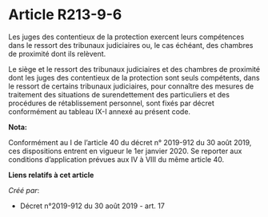 # Article R213-9-6

Les juges des contentieux de la protection exercent leurs compétences dans le ressort des tribunaux judiciaires ou, le cas
échéant, des chambres de proximité dont ils relèvent.

Le siège et le ressort des tribunaux judiciaires et des chambres de proximité dont les juges des contentieux de la protection
sont seuls compétents, dans le ressort de certains tribunaux judiciaires, pour connaître des mesures de traitement des
situations de surendettement des particuliers et des procédures de rétablissement personnel, sont fixés par décret
conformément au tableau IX-I annexé au présent code.

**Nota:**

Conformément au I de l’article 40 du décret n° 2019-912 du 30 août 2019, ces dispositions entrent en vigueur le 1er janvier
2020. Se reporter aux conditions d’application prévues aux IV à VIII du même article 40.

**Liens relatifs à cet article**

_Créé par_:

  - Décret n°2019-912 du 30 août 2019 - art. 17
